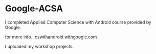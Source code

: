 # Google-ACSA

I completed Applied Computer Science with Android course provided by Google.


for more info..   cswithandroid.withgoogle.com


I uploaded my workshop projects.
